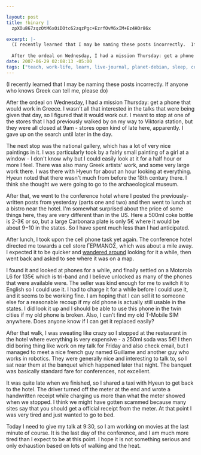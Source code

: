 ```yaml
--- 

layout: post
title: !binary |
  zpXOu867zqzOtM6xOiDOtc62zqzPgc+EzrfOvM6xIM+Ez4HOr86x

excerpt: |-
  (I recently learned that I may be naming these posts incorrectly.  If anyone who knows Greek can tell me, please do)
  
  After the ordeal on Wednesday, I had a mission Thursday: get a phone that would work in Greece.  I wasn't all that interested in the talks that were being given that day, so I figured that it would work out.  I meant to stop at one of the stores that I had previously walked by on my way to Viktoria station, but they were all closed at 9am - stores open kind of late here, apparently.
date: 2007-06-29 02:08:13 -05:00
tags: ["teach, work-life, learn, live-journal, planet-debian, sleep, conferences, greece, \xCE\xB5\xCE\xBB\xCE\xBB\xCE\xAC\xCF\x82, cell-phones, athens, walking"]
---
```

(I recently learned that I may be naming these posts incorrectly.  If anyone who knows Greek can tell me, please do)

After the ordeal on Wednesday, I had a mission Thursday: get a phone that would work in Greece.  I wasn't all that interested in the talks that were being given that day, so I figured that it would work out.  I meant to stop at one of the stores that I had previously walked by on my way to Viktoria station, but they were all closed at 9am - stores open kind of late here, apparently.  I gave up on the search until later in the day.

The next stop was the national gallery, which has a lot of very nice paintings in it.  I was particularly took by a fairly small painting of a girl at a window - I don't know why but I could easily look at it for a half hour or more I feel.  There was also many Greek artists' work, and some very large work there.  I was there with Hyeun for about an hour looking at everything.  Hyeun noted that there wasn't much from before the 18th century there.  I think she thought we were going to go to the archaeological museum.

After that, we went to the conference hotel where I posted the previously-written posts from yesterday (parts one and two) and then went to lunch at a bistro near the hotel.  I'm somewhat surprised about the price of some things here, they are very different than in the US.  Here a 500ml coke bottle is 2-3€  or so, but a large Carbonara plate is only 5€  where it would be about $9-$10 in the states.  So I have spent much less than I had anticipated.

After lunch, I took upon the cell phone task yet again.  The conference hotel directed me towards a cell store ΓΕΡΜΑΝΟΣ, which was about a mile away.  I expected it to be quicker and <a href="&lt;br &gt;&lt;/a&gt; http://www.gmap-pedometer.com/?r=1091288">wandered around</a> looking for it a while, then went back and asked to see where it was on a map.

I found it and looked at phones for a while, and finally settled on a Motorola L6 for 135€  which is tri-band and I believe unlocked as many of the phones that were available were.  The seller was kind enough for me to switch it to English so I could use it.   I had to charge it for a while before I could use it, and it seems to be working fine.   I am hoping that I can sell it to someone else for a reasonable recoup if my old phone is actually still usable in the states.  I did look it up and I should be able to use this phone in the twin cities if my old phone is broken.  Also, I can't find my old T-Mobile SIM anywhere.  Does anyone know if I can get it replaced easily?

After that walk, I was sweating like crazy so I stopped at the restaurant in the hotel where everything is very expensive - a 250ml soda was 5€!  I then did boring thing like work on my talk for Friday and also check email, but I managed to meet a nice french guy named Guillame and another guy who works in robotics.  They were generally nice and interesting to talk to, so I sat near them at the banquet which happened later that night.  The banquet was basically standard fare for conferences, not excellent.

It was quite late when we finished, so I shared a taxi with Hyeun to get back to the hotel.  The driver turned off the meter at the end and wrote a handwritten receipt while charging us more than what the meter showed when we stopped.  I think we might have gotten scammed because many sites say that you should get a official receipt from the meter.   At that point I was very tired and just wanted to go to bed.

Today I need to give my talk at 9:30, so I am working on movies at the last minute of course.  It is the last day of the conference, and I am much more tired than I expect to be at this point.  I hope it is not something serious and only exhaustion based on lots of walking and the heat.
